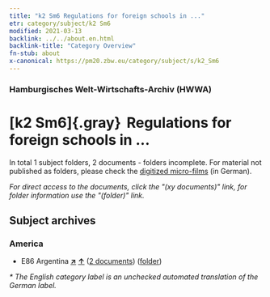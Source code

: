 ```yaml
---
title: "k2 Sm6 Regulations for foreign schools in ..."
etr: category/subject/k2 Sm6
modified: 2021-03-13
backlink: ../../about.en.html
backlink-title: "Category Overview"
fn-stub: about
x-canonical: https://pm20.zbw.eu/category/subject/s/k2_Sm6
---
```


### Hamburgisches Welt-Wirtschafts-Archiv (HWWA)
# [k2 Sm6]{.gray}&#8201; Regulations for foreign schools in ...&#160; 





In total 1 subject folders, 2 documents - folders incomplete.
For material not published as folders, please check the [digitized micro-films](/film/h1_sh.de.html) (in German).

_For direct access to the documents, click the "(xy documents)" link, for folder information use the "(folder)" link._

## Subject archives



### America

- E86 Argentina [**&nearr;**](../../../geo/i/141692/about.en.html "Argentina (all folders)") [**&uarr;**](../../../geo/about.en.html#E86 "Country category system") (<a href="https://pm20.zbw.eu/dfgview/sh/141692,144745" title="about: Argentina : Regulations for foreign schools in ..." target="_blank">2 documents</a>) ([folder](../../../../folder/sh/1416xx/141692/1447xx/144745/about.en.html))


_* The English category label is an unchecked automated translation of the German label._

